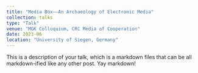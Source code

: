 ```yaml
---
title: "Media Box––An Archaeology of Electronic Media"
collection: talks
type: "Talk"
venue: "MGK Colloquium, CRC Media of Cooperation"
date: 2023-06
location: "University of Siegen, Germany"
---
```


This is a description of your talk, which is a markdown files that can be all markdown-ified like any other post. Yay markdown!

